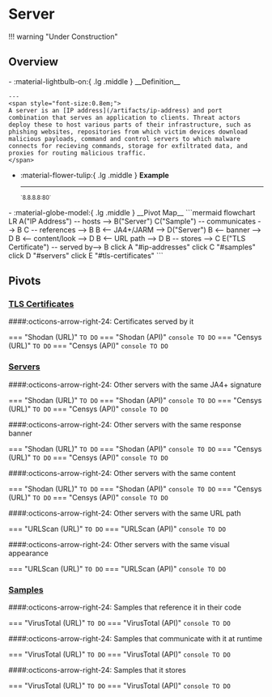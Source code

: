 # Server

!!! warning "Under Construction"

## Overview

<div class="grid cards" markdown>
-   :material-lightbulb-on:{ .lg .middle } __Definition__

    ---
	<span style="font-size:0.8em;">
	A server is an [IP address](/artifacts/ip-address) and port combination that serves an application to clients. Threat actors deploy these to host various parts of their infrastructure, such as phishing websites, repositories from which victim devices download malicious payloads, command and control servers to which malware connects for recieving commands, storage for exfiltrated data, and proxies for routing malicious traffic.
	</span>

-   :material-flower-tulip:{ .lg .middle } __Example__

    ---
	<span style="font-size:0.8em;">
    `8.8.8.8:80`
	</span>
</div>

<div class="grid cards" markdown>
-   :material-globe-model:{ .lg .middle } __Pivot Map__
	```mermaid
	flowchart LR
		A("IP Address") -- hosts --> B("Server")
		C("Sample") -- communicates --> B
		C -- references --> B
		B <-- JA4+/JARM --> D("Server")
		B <-- banner --> D
		B <-- content/look --> D
		B <-- URL path --> D
		B -- stores --> C
		E("TLS Certificate") -- served by--> B
		click A "#ip-addresses"
		click C "#samples"
		click D "#servers"
		click E "#tls-certificates"
	```
</div>

## Pivots

### [TLS Certificates](/artifacts/tls_certificate)

####:octicons-arrow-right-24: Certificates served by it

=== "Shodan (URL)"
    ```
	TO DO
    ```
=== "Shodan (API)"
    ``` console
	TO DO
    ```
=== "Censys (URL)"
    ```
	TO DO
    ```
=== "Censys (API)"
    ``` console
	TO DO
    ```

### [Servers](/artifacts/server)

####:octicons-arrow-right-24: Other servers with the same JA4+ signature

=== "Shodan (URL)"
    ```
	TO DO
    ```
=== "Shodan (API)"
    ``` console
	TO DO
    ```
=== "Censys (URL)"
    ```
	TO DO
    ```
=== "Censys (API)"
    ``` console
	TO DO
    ```

####:octicons-arrow-right-24: Other servers with the same response banner

=== "Shodan (URL)"
    ```
	TO DO
    ```
=== "Shodan (API)"
    ``` console
	TO DO
    ```
=== "Censys (URL)"
    ```
	TO DO
    ```
=== "Censys (API)"
    ``` console
	TO DO
    ```

####:octicons-arrow-right-24: Other servers with the same content

=== "Shodan (URL)"
    ```
	TO DO
    ```
=== "Shodan (API)"
    ``` console
	TO DO
    ```
=== "Censys (URL)"
    ```
	TO DO
    ```
=== "Censys (API)"
    ``` console
	TO DO
    ```

####:octicons-arrow-right-24: Other servers with the same URL path

=== "URLScan (URL)"
    ```
	TO DO
    ```
=== "URLScan (API)"
    ``` console
	TO DO
    ```

####:octicons-arrow-right-24: Other servers with the same visual appearance

=== "URLScan (URL)"
    ```
	TO DO
    ```
=== "URLScan (API)"
    ``` console
	TO DO
    ```

### [Samples](/artifacts/sample)

####:octicons-arrow-right-24: Samples that reference it in their code

=== "VirusTotal (URL)"
    ```
	TO DO
    ```
=== "VirusTotal (API)"
    ``` console
	TO DO
    ```

####:octicons-arrow-right-24: Samples that communicate with it at runtime

=== "VirusTotal (URL)"
    ```
	TO DO
    ```
=== "VirusTotal (API)"
    ``` console
	TO DO
    ```

####:octicons-arrow-right-24: Samples that it stores

=== "VirusTotal (URL)"
    ```
	TO DO
    ```
=== "VirusTotal (API)"
    ``` console
	TO DO
    ```